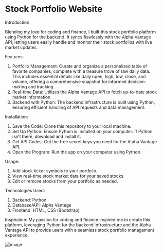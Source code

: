 <h1>Stock Portfolio Website</h1>

Introduction: 
<p> Blending my love for coding and finance, I built this stock portfolio platform using Python for the backend. It syncs flawlessly with the Alpha Vantage API, letting users easily handle and monitor their stock portfolios with live market updates.</p>

Features:
1. Portfolio Management: Curate and organize a personalized table of favorite companies, complete with a treasure trove of raw daily data. This includes essential details like daily open, high, low, close, and volume, offering a comprehensive snapshot for informed decision-making and tracking.<br/>
2. Real-time Data: Utilizes the Alpha Vantage API to fetch up-to-date stock market information.<br/>
3. Backend with Python: The backend infrastructure is built using Python, ensuring efficient handling of API requests and data management.

Installation:
1.	Save the Code: Clone this repository to your local machine.
2.	Set Up Python: Ensure Python is installed on your computer.  If Python isn't there, download and install it.
3.	Get API Codes: Get the free secret keys you need for the Alpha Vantage API.
4.	Open the Program: Run the app on your computer using Python.

Usage:
1.	Add stock ticker symbols to your portfolio.
2.	View real-time stock market data for your saved stocks.
3.	Edit or remove stocks from your portfolio as needed.

Technologies Used:
1. Backend: Python<br/>
2. Database/API: Alpha Vantage<br/>
3. Frontend: HTML, CSS (Bootstrap)<br/>

Inspiration: My passion for coding and finance inspired me to create this platform, leveraging Python for the backend infrastructure and the Alpha Vantage API to provide users with a seamless stock portfolio management experience.

![image](https://github.com/cdsapp01110/-django_stock/assets/145883353/4870148e-9ea9-4bfb-8cf4-dd76c1f6eb2e)





